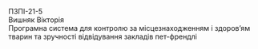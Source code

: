 ПЗПІ-21-5  
Вишняк Вікторія  
Програмна система для контролю за місцезнаходженням і здоров’ям тварин та зручності відвідування закладів пет-френдлі  

